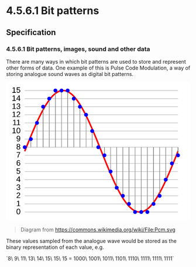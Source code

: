 # 4.5.6.1 Bit patterns

## Specification

### 4.5.6.1 Bit patterns, images, sound and other data
There are many ways in which bit patterns are used to store and represent other forms of data. One example of this is Pulse Code Modulation, a way of storing analogue sound waves as digital bit patterns.

![PCM Diagram](pcm.svg)
> Diagram from https://commons.wikimedia.org/wiki/File:Pcm.svg

These values sampled from the analogue wave would be stored as the binary representation of each value, e.g.

\`8\ 9\ 11\ 13\ 14\ 15\ 15\ 15 = 1000\ 1001\ 1011\ 1101\ 1110\ 1111\ 1111\ 1111\`